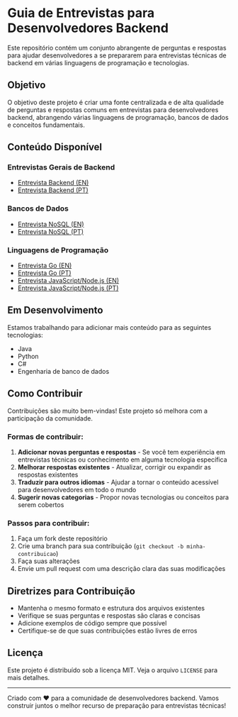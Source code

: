 # Guia de Entrevistas para Desenvolvedores Backend

Este repositório contém um conjunto abrangente de perguntas e respostas para ajudar desenvolvedores a se prepararem para entrevistas técnicas de backend em várias linguagens de programação e tecnologias.

## Objetivo

O objetivo deste projeto é criar uma fonte centralizada e de alta qualidade de perguntas e respostas comuns em entrevistas para desenvolvedores backend, abrangendo várias linguagens de programação, bancos de dados e conceitos fundamentais.

## Conteúdo Disponível

### Entrevistas Gerais de Backend
- [Entrevista Backend (EN)](interview-backend-en.md)
- [Entrevista Backend (PT)](interview-backend-pt.md)

### Bancos de Dados
- [Entrevista NoSQL (EN)](backend-interview/interview-NoSQL.md)
- [Entrevista NoSQL (PT)](backend-interview/interview-NoSQL-pt.md)

### Linguagens de Programação
- [Entrevista Go (EN)](backend-interview/interview-go.md)
- [Entrevista Go (PT)](backend-interview/interview-go-pt.md)
- [Entrevista JavaScript/Node.js (EN)](backend-interview/interview-javascript.md)
- [Entrevista JavaScript/Node.js (PT)](backend-interview/interview-javascript-pt.md)

## Em Desenvolvimento
Estamos trabalhando para adicionar mais conteúdo para as seguintes tecnologias:
- Java
- Python
- C#
- Engenharia de banco de dados

## Como Contribuir

Contribuições são muito bem-vindas! Este projeto só melhora com a participação da comunidade.

### Formas de contribuir:
1. **Adicionar novas perguntas e respostas** - Se você tem experiência em entrevistas técnicas ou conhecimento em alguma tecnologia específica
2. **Melhorar respostas existentes** - Atualizar, corrigir ou expandir as respostas existentes
3. **Traduzir para outros idiomas** - Ajudar a tornar o conteúdo acessível para desenvolvedores em todo o mundo
4. **Sugerir novas categorias** - Propor novas tecnologias ou conceitos para serem cobertos

### Passos para contribuir:
1. Faça um fork deste repositório
2. Crie uma branch para sua contribuição (`git checkout -b minha-contribuicao`)
3. Faça suas alterações
4. Envie um pull request com uma descrição clara das suas modificações

## Diretrizes para Contribuição
- Mantenha o mesmo formato e estrutura dos arquivos existentes
- Verifique se suas perguntas e respostas são claras e concisas
- Adicione exemplos de código sempre que possível
- Certifique-se de que suas contribuições estão livres de erros

## Licença

Este projeto é distribuído sob a licença MIT. Veja o arquivo `LICENSE` para mais detalhes.

---

Criado com ❤️ para a comunidade de desenvolvedores backend. Vamos construir juntos o melhor recurso de preparação para entrevistas técnicas! 